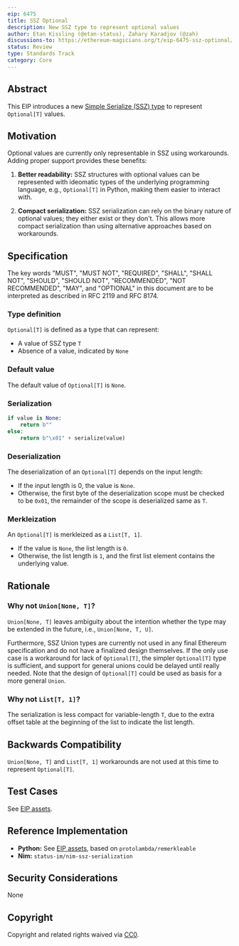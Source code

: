 ```yaml
---
eip: 6475
title: SSZ Optional
description: New SSZ type to represent optional values
author: Etan Kissling (@etan-status), Zahary Karadjov (@zah)
discussions-to: https://ethereum-magicians.org/t/eip-6475-ssz-optional/12891
status: Review
type: Standards Track
category: Core
---
```


## Abstract

This EIP introduces a new [Simple Serialize (SSZ) type](https://github.com/ethereum/consensus-specs/blob/67c2f9ee9eb562f7cc02b2ff90d92c56137944e1/ssz/simple-serialize.md) to represent `Optional[T]` values.

## Motivation

Optional values are currently only representable in SSZ using workarounds. Adding proper support provides these benefits:

1. **Better readability:** SSZ structures with optional values can be represented with ideomatic types of the underlying programming language, e.g., `Optional[T]` in Python, making them easier to interact with.

2. **Compact serialization:** SSZ serialization can rely on the binary nature of optional values; they either exist or they don't. This allows more compact serialization than using alternative approaches based on workarounds.

## Specification

The key words "MUST", "MUST NOT", "REQUIRED", "SHALL", "SHALL NOT", "SHOULD", "SHOULD NOT", "RECOMMENDED", "NOT RECOMMENDED", "MAY", and "OPTIONAL" in this document are to be interpreted as described in RFC 2119 and RFC 8174.

### Type definition

`Optional[T]` is defined as a type that can represent:

- A value of SSZ type `T`
- Absence of a value, indicated by `None`

### Default value

The default value of `Optional[T]` is `None`.

### Serialization

```python
if value is None:
    return b""
else:
    return b"\x01" + serialize(value)
```

### Deserialization

The deserialization of an `Optional[T]` depends on the input length:

- If the input length is 0, the value is `None`.
- Otherwise, the first byte of the deserialization scope must be checked to be `0x01`, the remainder of the scope is deserialized same as `T`.

### Merkleization

An `Optional[T]` is merkleized as a `List[T, 1]`.

- If the value is `None`, the list length is `0`.
- Otherwise, the list length is `1`, and the first list element contains the underlying value.

## Rationale

### Why not `Union[None, T]`?

`Union[None, T]` leaves ambiguity about the intention whether the type may be extended in the future, i.e., `Union[None, T, U]`.

Furthermore, SSZ Union types are currently not used in any final Ethereum specification and do not have a finalized design themselves. If the only use case is a workaround for lack of `Optional[T]`, the simpler `Optional[T]` type is sufficient, and support for general unions could be delayed until really needed. Note that the design of `Optional[T]` could be used as basis for a more general `Union`.

### Why not `List[T, 1]`?

The serialization is less compact for variable-length `T`, due to the extra offset table at the beginning of the list to indicate the list length.

## Backwards Compatibility

`Union[None, T]` and `List[T, 1]` workarounds are not used at this time to represent `Optional[T]`.

## Test Cases

See [EIP assets](../assets/eip-6475/tests.py).

## Reference Implementation

- **Python:** See [EIP assets](../assets/eip-6475/optional.py), based on `protolambda/remerkleable`
- **Nim:** `status-im/nim-ssz-serialization`

## Security Considerations

None

## Copyright

Copyright and related rights waived via [CC0](../LICENSE.md).
